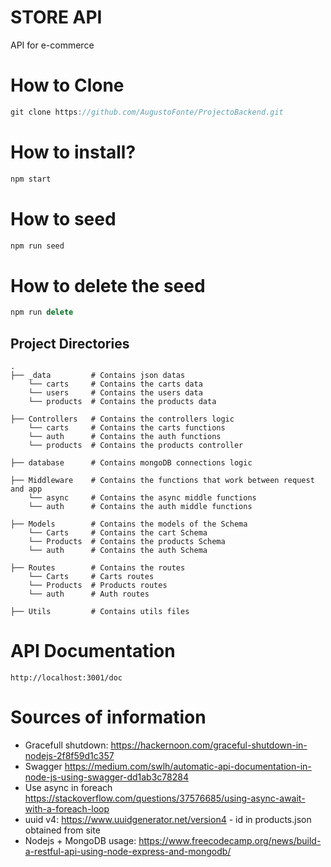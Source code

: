# STORE API
API for e-commerce

# How to Clone
```js
git clone https://github.com/AugustoFonte/ProjectoBackend.git
```

# How to install?
```js
npm start
```

# How to seed 
```js
npm run seed
```

# How to delete the seed
```js
npm run delete 
```

## Project Directories

```
.
├── _data    	  # Contains json datas
	└── carts 	  # Contains the carts data
    └── users 	  # Contains the users data
    └── products  # Contains the products data

├── Controllers	  # Contains the controllers logic
    └── carts 	  # Contains the carts functions  
    └── auth 	  # Contains the auth functions
    └── products  # Contains the products controller

├── database      # Contains mongoDB connections logic
	
├── Middleware	  # Contains the functions that work between request and app
	└── async     # Contains the async middle functions
    └── auth      # Contains the auth middle functions

├── Models	      # Contains the models of the Schema 
	└── Carts     # Contains the cart Schema
    └── Products  # Contains the products Schema
    └── auth      # Contains the auth Schema

├── Routes	      # Contains the routes 
	└── Carts     # Carts routes
    └── Products  # Products routes
    └── auth      # Auth routes

├── Utils         # Contains utils files
```

# API Documentation

```
http://localhost:3001/doc
```

# Sources of information
- Gracefull shutdown: https://hackernoon.com/graceful-shutdown-in-nodejs-2f8f59d1c357
- Swagger https://medium.com/swlh/automatic-api-documentation-in-node-js-using-swagger-dd1ab3c78284
-  Use async in foreach https://stackoverflow.com/questions/37576685/using-async-await-with-a-foreach-loop
- uuid v4: https://www.uuidgenerator.net/version4 - id in products.json obtained from site
- Nodejs + MongoDB usage: https://www.freecodecamp.org/news/build-a-restful-api-using-node-express-and-mongodb/